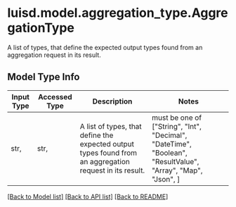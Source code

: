 # luisd.model.aggregation_type.AggregationType

A list of types, that define the expected output types found from an aggregation request in its result.

## Model Type Info
Input Type | Accessed Type | Description | Notes
------------ | ------------- | ------------- | -------------
str,  | str,  | A list of types, that define the expected output types found from an aggregation request in its result. | must be one of ["String", "Int", "Decimal", "DateTime", "Boolean", "ResultValue", "Array", "Map", "Json", ] 

[[Back to Model list]](../../README.md#documentation-for-models) [[Back to API list]](../../README.md#documentation-for-api-endpoints) [[Back to README]](../../README.md)

